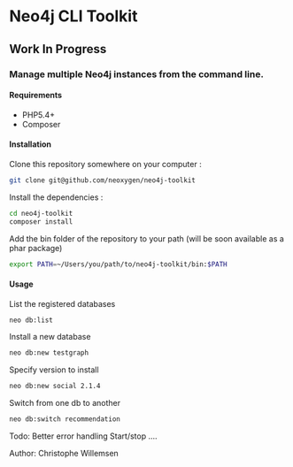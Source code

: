 # Neo4j CLI Toolkit

## Work In Progress

### Manage multiple Neo4j instances from the command line.

#### Requirements

* PHP5.4+
* Composer

#### Installation

Clone this repository somewhere on your computer :

```bash
git clone git@github.com/neoxygen/neo4j-toolkit
```

Install the dependencies :

```bash
cd neo4j-toolkit
composer install
```

Add the bin folder of the repository to your path (will be soon available as a phar package)

```bash
export PATH=~/Users/you/path/to/neo4j-toolkit/bin:$PATH
```

#### Usage

List the registered databases
```bash
neo db:list
```

Install a new database
```bash
neo db:new testgraph
```

Specify version to install
```bash
neo db:new social 2.1.4
```

Switch from one db to another
```bash
neo db:switch recommendation
```


Todo: Better error handling
Start/stop
....


Author: Christophe Willemsen

